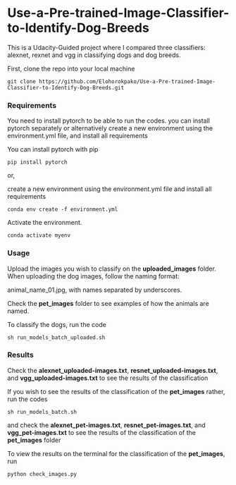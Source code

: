 # Use-a-Pre-trained-Image-Classifier-to-Identify-Dog-Breeds
This is a Udacity-Guided project where I compared three classifiers: alexnet, rexnet and vgg in classifying dogs and dog breeds.

First, clone the repo into your local machine
```{r}
git clone https://github.com/Elohorokpako/Use-a-Pre-trained-Image-Classifier-to-Identify-Dog-Breeds.git
```
### Requirements
You need to install pytorch to be able to run the codes. you can install pytorch separately or alternatively create a new environment using the environment.yml file, and install all requirements

You can install pytorch with pip
```{r}
pip install pytorch
```
or,

create a new environment using the environment.yml file and install all requirements
```{r}
conda env create -f environment.yml
```
Activate the environment.
```{r}
conda activate myenv
```
### Usage
Upload the images you wish to classify on the **uploaded_images** folder.
When uploading the dog images, follow the naming format:

animal_name_01.jpg, with names separated by underscores.

Check the **pet_images** folder to see examples of how the animals are named.

To classify the dogs, run the code
```{r}
sh run_models_batch_uploaded.sh 
```
### Results
Check the **alexnet_uploaded-images.txt**, **resnet_uploaded-images.txt**, and **vgg_uploaded-images.txt** to see the results of the classification

If you wish to see the results of the classification of the **pet_images** rather, run the codes
```{r}
sh run_models_batch.sh 
```
and check the **alexnet_pet-images.txt**, **resnet_pet-images.txt**, and **vgg_pet-images.txt** to see the results of the classification of the **pet_images** folder

To view the results on the terminal for the classification of the **pet_images**, run
```{r}
python check_images.py 
```
